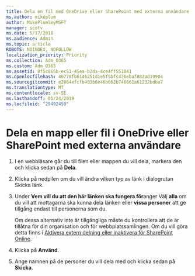```yaml
---
title: Dela en fil med OneDrive eller SharePoint med externa användare
ms.author: mikeplum
author: MikePlumleyMSFT
manager: scotv
ms.date: 5/17/2018
ms.audience: Admin
ms.topic: article
ROBOTS: NOINDEX, NOFOLLOW
localization_priority: Priority
ms.collection: Adm_O365
ms.custom: Adm_O365
ms.assetid: 8f5c866b-ec51-45ea-b2da-4ce4ff551041
ms.openlocfilehash: 46778fb6146251d1e5f5bfc476ebaf882ad19904
ms.sourcegitcommit: e2864efcfb493b6e46b662b746661a61232bdba7
ms.translationtype: MT
ms.contentlocale: sv-SE
ms.lasthandoff: 01/24/2019
ms.locfileid: "29492450"
---
```

# <a name="share-a-onedrive-or-sharepoint-file-or-folder-with-external-users"></a>Dela en mapp eller fil i OneDrive eller SharePoint med externa användare

1. I en webbläsare går du till filen eller mappen du vill dela, markera den och klicka sedan på **Dela**.
    
2. Klicka på nedpilen om du vill ändra vilken typ av länk i dialogrutan Skicka länk.
    
3. Under **Vem vill du att den här länken ska fungera för**anger Välj **alla** om du vill att mottagarna ska kunna dela länken eller **vissa personer** att ge tillgång endast till personerna som du. 
    
    Om dessa alternativ inte är tillgängliga måste du kontrollera att de är tillåtna för din organisation och för webbplatssamlingen. Om du vill göra detta finns i [Aktivera extern delning eller inaktivera för SharePoint Online](https://go.microsoft.com/fwlink/?linkid=866426).
    
4. Klicka på **Använd**.
    
5. Ange namnen på de personer du vill dela med och klicka sedan på **Skicka**.
    

